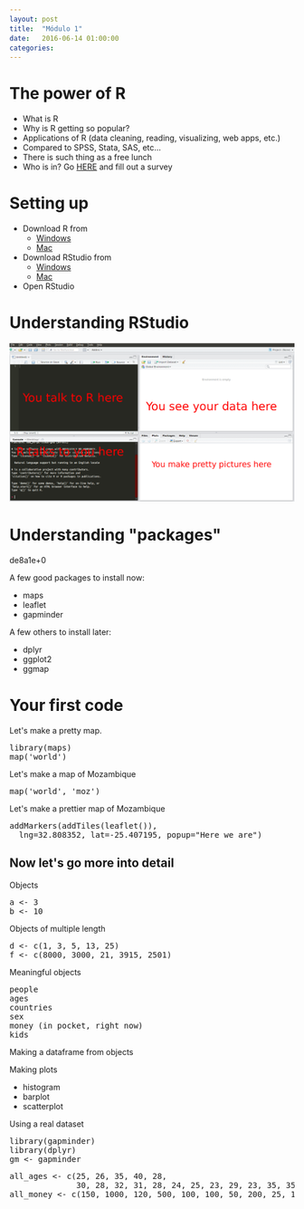```yaml
---
layout: post
title:  "Módulo 1"
date:   2016-06-14 01:00:00
categories: 
---
```


# The power of R

- What is R
- Why is R getting so popular?
- Applications of R (data cleaning, reading, visualizing, web apps, etc.)
- Compared to SPSS, Stata, SAS, etc...
- There is such thing as a free lunch
- Who is in? Go [HERE](http://goo.gl/forms/PfAncjOa11uMePO53) and fill out a survey

# Setting up 

- Download R from 
    - [Windows](https://cran.r-project.org/bin/windows/base/)
    - [Mac](https://cran.r-project.org/bin/macosx/)
- Download RStudio from
    - [Windows](https://download1.rstudio.org/RStudio-0.99.902.exe)
    - [Mac](https://download1.rstudio.org/RStudio-0.99.902.dmg)
- Open RStudio

# Understanding RStudio

![GitHub Logo](/images/rstudio.png)

# Understanding "packages"

de8a1e+0

A few good packages to install now:

- maps
- leaflet
- gapminder

A few others to install later:

- dplyr
- ggplot2
- ggmap

# Your first code

Let's make a pretty map.

<pre>
library(maps)
map('world')
</pre>

Let's make a map of Mozambique

<pre>
map('world', 'moz')
</pre>

Let's make a prettier map of Mozambique

<pre>
addMarkers(addTiles(leaflet()),
  lng=32.808352, lat=-25.407195, popup="Here we are")
</pre>

## Now let's go more into detail

Objects

<pre>
a <- 3
b <- 10
</pre>

Objects of multiple length

<pre>
d <- c(1, 3, 5, 13, 25)
f <- c(8000, 3000, 21, 3915, 2501)
</pre>

Meaningful objects

<pre>
people
ages
countries
sex
money (in pocket, right now)
kids
</pre>

Making a dataframe from objects

Making plots

- histogram
- barplot
- scatterplot

Using a real dataset

<pre>
library(gapminder)
library(dplyr)
gm <- gapminder
</pre>

<pre>
all_ages <- c(25, 26, 35, 40, 28,
              30, 28, 32, 31, 28, 24, 25, 23, 29, 23, 35, 35, 28, 35, 34, 27, 34, 30, 35)
all_money <- c(150, 1000, 120, 500, 100, 100, 50, 200, 25, 100, 2000, 100, 300, 500, 95, 100, 0, 90, 900, 16, 200, 50, 1000, 100)

</pre>